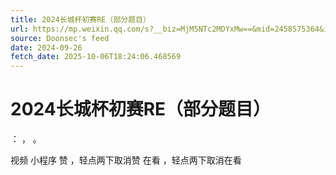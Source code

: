 ```yaml
---
title: 2024长城杯初赛RE（部分题目）
url: https://mp.weixin.qq.com/s?__biz=MjM5NTc2MDYxMw==&mid=2458575364&idx=2&sn=1398c95a312879e288bb26b102585c08
source: Doonsec's feed
date: 2024-09-26
fetch_date: 2025-10-06T18:24:06.468569
---
```


# 2024长城杯初赛RE（部分题目）

：
，
。

视频
小程序
赞
，轻点两下取消赞
在看
，轻点两下取消在看